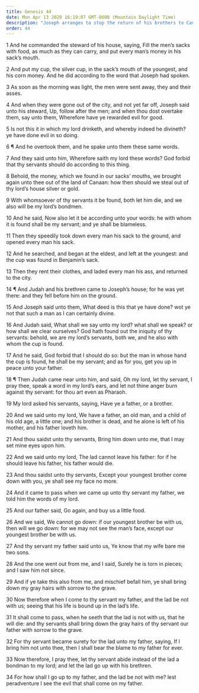 ```yaml
---
title: Genesis 44
date: Mon Apr 13 2020 16:19:07 GMT-0600 (Mountain Daylight Time)
description: "Joseph arranges to stop the return of his brothers to Canaan—Judah offers himself in place of Benjamin for their father’s sake."
order: 44
---
```


1 And he commanded the steward of his house, saying, Fill the men’s sacks with food, as much as they can carry, and put every man’s money in his sack’s mouth.

2 And put my cup, the silver cup, in the sack’s mouth of the youngest, and his corn money. And he did according to the word that Joseph had spoken.

3 As soon as the morning was light, the men were sent away, they and their asses.

4 And when they were gone out of the city, and not yet far off, Joseph said unto his steward, Up, follow after the men; and when thou dost overtake them, say unto them, Wherefore have ye rewarded evil for good.

5 Is not this it in which my lord drinketh, and whereby indeed he divineth? ye have done evil in so doing.

6 ¶ And he overtook them, and he spake unto them these same words.

7 And they said unto him, Wherefore saith my lord these words? God forbid that thy servants should do according to this thing.

8 Behold, the money, which we found in our sacks’ mouths, we brought again unto thee out of the land of Canaan: how then should we steal out of thy lord’s house silver or gold.

9 With whomsoever of thy servants it be found, both let him die, and we also will be my lord’s bondmen.

10 And he said, Now also let it be according unto your words: he with whom it is found shall be my servant; and ye shall be blameless.

11 Then they speedily took down every man his sack to the ground, and opened every man his sack.

12 And he searched, and began at the eldest, and left at the youngest: and the cup was found in Benjamin’s sack.

13 Then they rent their clothes, and laded every man his ass, and returned to the city.

14 ¶ And Judah and his brethren came to Joseph’s house; for he was yet there: and they fell before him on the ground.

15 And Joseph said unto them, What deed is this that ye have done? wot ye not that such a man as I can certainly divine.

16 And Judah said, What shall we say unto my lord? what shall we speak? or how shall we clear ourselves? God hath found out the iniquity of thy servants: behold, we are my lord’s servants, both we, and he also with whom the cup is found.

17 And he said, God forbid that I should do so: but the man in whose hand the cup is found, he shall be my servant; and as for you, get you up in peace unto your father.

18 ¶ Then Judah came near unto him, and said, Oh my lord, let thy servant, I pray thee, speak a word in my lord’s ears, and let not thine anger burn against thy servant: for thou art even as Pharaoh.

19 My lord asked his servants, saying, Have ye a father, or a brother.

20 And we said unto my lord, We have a father, an old man, and a child of his old age, a little one; and his brother is dead, and he alone is left of his mother, and his father loveth him.

21 And thou saidst unto thy servants, Bring him down unto me, that I may set mine eyes upon him.

22 And we said unto my lord, The lad cannot leave his father: for if he should leave his father, his father would die.

23 And thou saidst unto thy servants, Except your youngest brother come down with you, ye shall see my face no more.

24 And it came to pass when we came up unto thy servant my father, we told him the words of my lord.

25 And our father said, Go again, and buy us a little food.

26 And we said, We cannot go down: if our youngest brother be with us, then will we go down: for we may not see the man’s face, except our youngest brother be with us.

27 And thy servant my father said unto us, Ye know that my wife bare me two sons.

28 And the one went out from me, and I said, Surely he is torn in pieces; and I saw him not since.

29 And if ye take this also from me, and mischief befall him, ye shall bring down my gray hairs with sorrow to the grave.

30 Now therefore when I come to thy servant my father, and the lad be not with us; seeing that his life is bound up in the lad’s life.

31 It shall come to pass, when he seeth that the lad is not with us, that he will die: and thy servants shall bring down the gray hairs of thy servant our father with sorrow to the grave.

32 For thy servant became surety for the lad unto my father, saying, If I bring him not unto thee, then I shall bear the blame to my father for ever.

33 Now therefore, I pray thee, let thy servant abide instead of the lad a bondman to my lord; and let the lad go up with his brethren.

34 For how shall I go up to my father, and the lad be not with me? lest peradventure I see the evil that shall come on my father.
